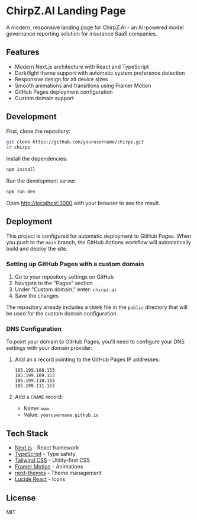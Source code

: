 # ChirpZ.AI Landing Page

A modern, responsive landing page for ChirpZ.AI - an AI-powered model governance reporting solution for insurance SaaS companies.

## Features

- Modern Next.js architecture with React and TypeScript
- Dark/light theme support with automatic system preference detection
- Responsive design for all device sizes
- Smooth animations and transitions using Framer Motion
- GitHub Pages deployment configuration
- Custom domain support

## Development

First, clone the repository:

```bash
git clone https://github.com/yourusername/chirpz.git
cd chirpz
```

Install the dependencies:

```bash
npm install
```

Run the development server:

```bash
npm run dev
```

Open [http://localhost:3000](http://localhost:3000) with your browser to see the result.

## Deployment

This project is configured for automatic deployment to GitHub Pages. When you push to the `main` branch, the GitHub Actions workflow will automatically build and deploy the site.

### Setting up GitHub Pages with a custom domain

1. Go to your repository settings on GitHub
2. Navigate to the "Pages" section
3. Under "Custom domain," enter: `chirpz.ai`
4. Save the changes

The repository already includes a `CNAME` file in the `public` directory that will be used for the custom domain configuration.

### DNS Configuration

To point your domain to GitHub Pages, you'll need to configure your DNS settings with your domain provider:

1. Add an `A` record pointing to the GitHub Pages IP addresses:
   ```
   185.199.108.153
   185.199.109.153
   185.199.110.153
   185.199.111.153
   ```

2. Add a `CNAME` record:
   - Name: `www`
   - Value: `yourusername.github.io`

## Tech Stack

- [Next.js](https://nextjs.org/) - React framework
- [TypeScript](https://www.typescriptlang.org/) - Type safety
- [Tailwind CSS](https://tailwindcss.com/) - Utility-first CSS
- [Framer Motion](https://www.framer.com/motion/) - Animations
- [next-themes](https://github.com/pacocoursey/next-themes) - Theme management
- [Lucide React](https://lucide.dev/) - Icons

## License

MIT
